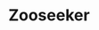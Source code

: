 ---
layout: ../../layouts/ProjectLayout.astro
title: 'Zooseeker'
intro: 'An android app to plan a trip to the San Diego Zoo, optimizing routes for minimal walking to desired exhibits.'
pubDate: 2023-05-06
description: 'This is a post about my first year at UCSD.'
image:
    url: 'https://astro.build/assets/blog/astro-1-release-update/cover.jpeg' 
    alt: 'The Astro logo with the word One.'
tags: ["first year", "college", "UCSD", "zoom", "cognitive science", "computer science"]
---